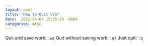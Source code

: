 ```yaml
---
layout: post
title: "How to Quit Vim"
date:  2022-04-04 15:55:34 -0800
categories: misc
---
```

Quit and save work: `:wq`
Quit without saving work: `:q!`
Just quit: `:q`
